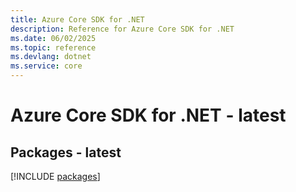 ```yaml
---
title: Azure Core SDK for .NET
description: Reference for Azure Core SDK for .NET
ms.date: 06/02/2025
ms.topic: reference
ms.devlang: dotnet
ms.service: core
---
```

# Azure Core SDK for .NET - latest
## Packages - latest
[!INCLUDE [packages](core-index.md)]